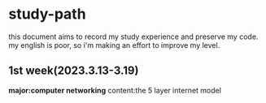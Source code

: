 # study-path 
this document aims to record my study experience and preserve my code. 
my english is poor, so i'm making an effort to improve my level. 
## 1st week(2023.3.13-3.19) 
**major:computer networking** 
content:the 5 layer internet model
  
